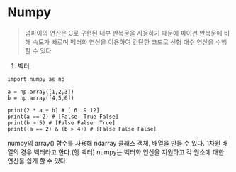 # Numpy
> 넘파이의 연산은 C로 구현된 내부 반복문을 사용하기 때문에 파이썬 반복문에 비해 속도가 빠르며 벡터화 연산을 이용하여 간단한 코드로 선형 대수 연산을 수행할 수 있다

1. 벡터
```
import numpy as np

a = np.array([1,2,3])
b = np.array([4,5,6])

print(2 * a + b) # [ 6  9 12]
print(a == 2) # [False  True False]
print(b > 5) # [False False  True]
print((a == 2) & (b > 4)) # [False False False]
```
numpy의 array() 함수를 사용해 ndarray 클래스 객체, 배열을 만들 수 있다.
1차원 배열의 경우 벡터라고 한다.(행 벡터)
numpy는 벡터화 연산을 지원하고 각 원소에 대한 연산을 쉽게 할 수 있다.



